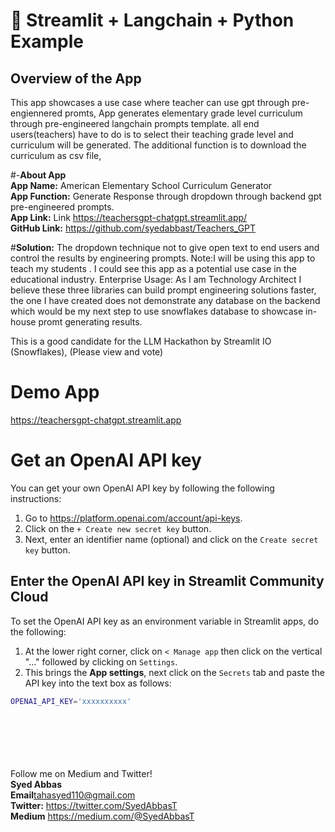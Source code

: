 # 🎈 Streamlit + Langchain + Python Example

## Overview of the App

This app showcases a use case where teacher can use gpt through pre-engiennered promts, App generates elementary grade level curriculum through pre-engineered langchain prompts template. all end users(teachers) have to do is to select their teaching grade level and curriculum will be generated. The additional function is to download the curriculum as csv file, 


#-**About App** <br>
**App Name:** American Elementary School Curriculum Generator <br>
**App Function:** Generate Response through dropdown through backend gpt pre-engineered prompts.<br>
**App Link:** Link https://teachersgpt-chatgpt.streamlit.app/<br>
**GitHub Link:** https://github.com/syedabbast/Teachers_GPT<br>


#**Solution:** The dropdown technique not to give open text to end users and control the results by engineering prompts. 
Note:I will be using this app to teach my students . I could see this app as a potential use case in the educational industry. 
Enterprise Usage: As I am Technology Architect I believe these three libraries can build prompt engineering solutions faster, the one I have created does not demonstrate any database on the backend which would be my next step to use snowflakes database to showcase in-house promt generating results. 

This is a good candidate for the LLM Hackathon by Streamlit IO (Snowflakes), (Please view and vote)

# Demo App

https://teachersgpt-chatgpt.streamlit.app

# Get an OpenAI API key

You can get your own OpenAI API key by following the following instructions:

1. Go to https://platform.openai.com/account/api-keys.
2. Click on the `+ Create new secret key` button.
3. Next, enter an identifier name (optional) and click on the `Create secret key` button.

## Enter the OpenAI API key in Streamlit Community Cloud

To set the OpenAI API key as an environment variable in Streamlit apps, do the following:

1. At the lower right corner, click on `< Manage app` then click on the vertical "..." followed by clicking on `Settings`.
2. This brings the **App settings**, next click on the `Secrets` tab and paste the API key into the text box as follows:

```sh
OPENAI_API_KEY='xxxxxxxxxx'
```
<br><br><br><br><br>
Follow me on Medium and Twitter! <br>
**Syed Abbas** <br>
**Email**tahasyed110@gmail.com<br>
**Twitter:** https://twitter.com/SyedAbbasT<br>
**Medium** https://medium.com/@SyedAbbasT<br>
